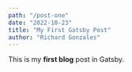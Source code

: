 ```yaml
---
path: "/post-one"
date: "2022-10-23"
title: "My First Gatsby Post"
author: "Richard Gonzales"
---
```


This is my **first blog** post in Gatsby.
